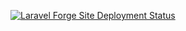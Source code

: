 [![Laravel Forge Site Deployment Status](https://img.shields.io/endpoint?url=https%3A%2F%2Fforge.laravel.com%2Fsite-badges%2F664b513b-305d-4ed5-832d-faaa8550cd7a&style=plastic)](https://forge.laravel.com)
